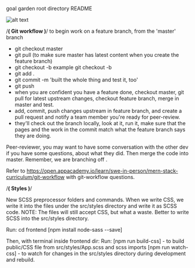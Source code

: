 goal garden root directory README


![alt text](https://github.com/TheSethness/goal-garden/blob/master/frontend/public/css/images/diagram.png "diagram")

/**********( Git workflow )**********/
to begin work on a feature branch, from the 'master' branch 
* git checkout master
* git pull (to make sure master has latest content when you create the feature branch)
* git checkout -b <initials-da-mo-pageName-featureName> 
example git checkout -b <ss-2-21-home-goal-list>
* git add . 
* git commit -m 'built the whole thing and test it, too'
* git push
* when you are confident you have a feature done, checkout master, git pull for latest upstream changes, checkout feature branch, merge in master and test. 
* add, commit, push changes upstream in feature branch, and create a pull request and notify a team member you're ready for peer-review. 
* they'll check out the branch locally, look at it, run it, make sure that the pages and the work in the commit match what the feature branch says they are doing. 


Peer-reviewer, you may want to have some conversation with the other dev if you have some questions, about what they did. Then merge the code into master. Remember, we are branching off <master>.

Refer to https://open.appacademy.io/learn/swe-in-person/mern-stack-curriculum/git-workflow with git-workflow questions.

/**********( Styles )**********/

New SCSS preprocessor folders and commands. 
When we write CSS, we write it into the files under the src/styles directory and write it as SCSS code. NOTE: The files will still accept CSS, but what a waste. Better to write SCSS into the src/styles directory. 

Run:
  cd frontend
  [npm install node-sass --save] 
  
Then, with terminal inside frontend dir: 
Run:
  [npm run build-css] - to build public/CSS file from src/styles/App.scss and scss imports
  [npm run watch-css] - to watch for changes in the src/styles directory during development and rebuild. 

  


